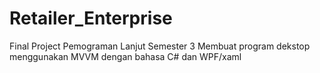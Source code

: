 # Retailer_Enterprise
Final Project Pemograman Lanjut Semester 3
Membuat program dekstop menggunakan MVVM dengan bahasa C# dan WPF/xaml
